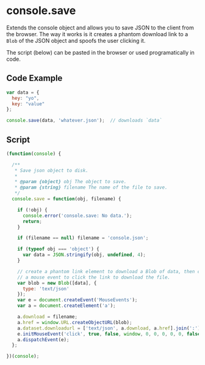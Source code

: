# console.save

Extends the console object and allows you to save JSON to the client from the browser.  The way it works is it creates a phantom download link to a `Blob` of the JSON object and spoofs the user clicking it.

The script (below) can be pasted in the browser or used programatically in code.

## Code Example
```JavaScript
var data = { 
  hey: "yo",
  key: "value"
};

console.save(data, 'whatever.json');  // downloads `data`
```
## Script
```javascript
(function(console) {

  /**
   * Save json object to disk.
   *
   * @param {object} obj The object to save.
   * @param {string} filename The name of the file to save.
   */
  console.save = function(obj, filename) {

    if (!obj) {
      console.error('console.save: No data.');
      return;
    }

    if (filename == null) filename = 'console.json';

    if (typeof obj === 'object') {
      var data = JSON.stringify(obj, undefined, 4);
    }

    // create a phantom link element to download a Blob of data, then create
    // a mouse event to click the link to download the file.
    var blob = new Blob([data], {
      type: 'text/json'
    });
    var e = document.createEvent('MouseEvents');
    var a = document.createElement('a');

    a.download = filename;
    a.href = window.URL.createObjectURL(blob);
    a.dataset.downloadurl = ['text/json', a.download, a.href].join(':');
    e.initMouseEvent('click', true, false, window, 0, 0, 0, 0, 0, false, false, false, false, 0, null);
    a.dispatchEvent(e);
  };

})(console);
```

